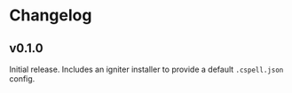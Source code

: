 # Changelog

## v0.1.0

Initial release. Includes an igniter installer to provide a default `.cspell.json` config.
